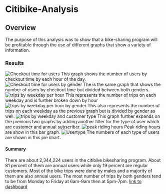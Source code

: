 # Citibike-Analysis
## Overview
The purpose of this analysis was to show that a bike-sharing program will be profitable through the use of different graphs that show a variety of information.
### Results
![Checkout time for users](https://user-images.githubusercontent.com/98357581/170883901-083e63ec-920c-4f2e-b066-418ed89c8de5.PNG)
This graph shows the number of users by checkout time by each hour of the day.
![Checkout time for users by gender](https://user-images.githubusercontent.com/98357581/170884029-8fc18832-c276-417b-ab5b-380d596ec4d6.PNG)
The is the same graph that shows the number of users by checkout time but divided between both genders.
![trips by weekday per hour](https://user-images.githubusercontent.com/98357581/170884097-a6ec5e7f-1dd0-464f-9646-ce73db28e217.PNG)
This represents the number of trips on each weekday and is further broken down by hour 
![trips by weekday per hour by gender](https://user-images.githubusercontent.com/98357581/170884159-899e2f0e-5e41-4424-a4b1-823b740a2b57.PNG)
This also represents the number of trips on each weekday as the previous graph but is divided by gender as well.
![trips by weekday and customer type](https://user-images.githubusercontent.com/98357581/170884207-051e1954-d2b4-4c7a-88c4-563b9d0fce42.PNG)
This graph further expands on the previous two graphs by adding another filter for the type of user which are customer and annual subscriber.
![peak riding hours](https://user-images.githubusercontent.com/98357581/170884261-b2847853-08ba-4107-abd8-ea7eb9ef11a3.PNG)
Peak riding hours are show in this bar graph.
![Usertype](https://user-images.githubusercontent.com/98357581/170884314-c15c0e80-d8b0-4e7a-9186-d95cb53a3584.PNG)
The numbers of each type of users are shown in this pie chart.
#### Summary
There are about 2,344,224 users in the citibike bikesharing program. About 81 percent of them are annual users while only 19 percent are regular customers. Most of the bike trips were done by males and a majority of them are also annual users. The most number of trips by both genders tend to be from Monday to Friday at 6am-9am then at 5pm-7pm. 
[link to dashboard](https://public.tableau.com/app/profile/nicholas.woo5022/viz/NYCCitybikeAnalysis/NYCBikeStory?publish=yes)
